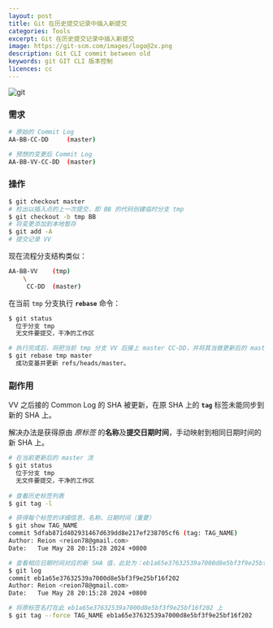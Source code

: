 ```yaml
---
layout: post
title: Git 在历史提交记录中插入新提交
categories: Tools
excerpt: Git 在历史提交记录中插入新提交
image: https://git-scm.com/images/logo@2x.png
description: Git CLI commit between old
keywords: git GIT CLI 版本控制
licences: cc
---
```


![git](https://git-scm.com/images/logo@2x.png)

### 需求

```sh
# 原始的 Commit Log
AA-BB-CC-DD		(master)

# 预想的变更后 Commit Log
AA-BB-VV-CC-DD	(master)
```

### 操作

```sh
$ git checkout master
# 检出以插入点的上一次提交，即 BB 的代码创建临时分支 tmp
$ git checkout -b tmp BB
# 将变更添加到本地暂存
$ git add -A
# 提交记录 VV
```

现在流程分支结构类似：

```sh
AA-BB-VV	(tmp)
    \
     CC-DD	(master)
```

在当前 `tmp` 分支执行 **`rebase`** 命令：

```sh
$ git status
  位于分支 tmp
  无文件要提交，干净的工作区

# 执行完成后，将把当前 tmp 分支 VV 后接上 master CC-DD，并将其当做更新后的 master
$ git rebase tmp master
  成功变基并更新 refs/heads/master。
```

### 副作用

VV 之后接的 Common Log 的 SHA 被更新，在原 SHA 上的 **`tag`** 标签未能同步到新的 SHA 上。

解决办法是获得原由 *原标签* 的**名称**及**提交日期时间**，手动映射到相同日期时间的新 SHA 上。

```sh
# 在当前更新后的 master 流
$ git status
  位于分支 tmp
  无文件要提交，干净的工作区
  
# 查看历史标签列表
$ git tag -l

# 获得每个标签的详细信息，名称、日期时间（重要）
$ git show TAG_NAME
commit 5dfab871d402931467d639dd8e217ef238705cf6 (tag: TAG_NAME)
Author: Reion <reion78@gmail.com>
Date:   Tue May 28 20:15:28 2024 +0800

# 查看相应日期时间对应的新 SHA 值，此处为：eb1a65e37632539a7000d8e5bf3f9e25bf16f202
$ git log
commit eb1a65e37632539a7000d8e5bf3f9e25bf16f202
Author: Reion <reion78@gmail.com>
Date:   Tue May 28 20:15:28 2024 +0800

# 将原标签名打在此 eb1a65e37632539a7000d8e5bf3f9e25bf16f202 上
$ git tag --force TAG_NAME eb1a65e37632539a7000d8e5bf3f9e25bf16f202
```

### 


